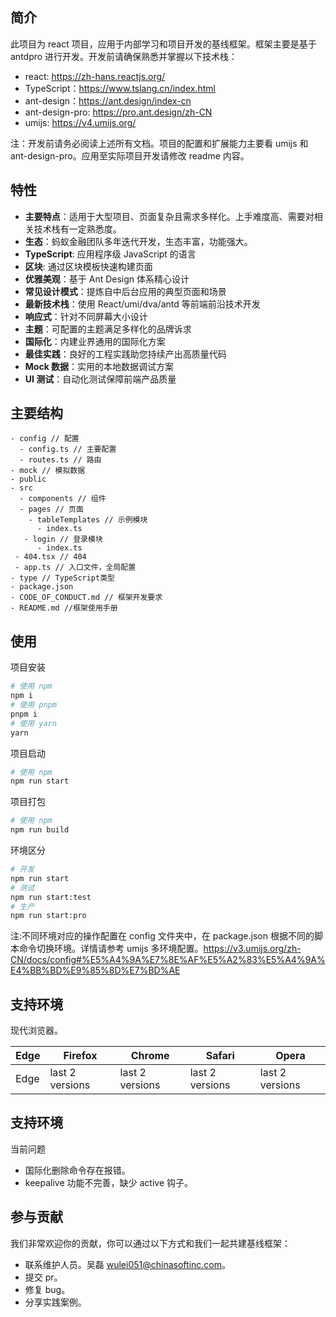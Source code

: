 ## 简介

此项目为 react 项目，应用于内部学习和项目开发的基线框架。框架主要是基于 antdpro 进行开发。开发前请确保熟悉并掌握以下技术栈：

- react: https://zh-hans.reactjs.org/
- TypeScript：https://www.tslang.cn/index.html
- ant-design：https://ant.design/index-cn
- ant-design-pro: https://pro.ant.design/zh-CN
- umijs: https://v4.umijs.org/

注：开发前请务必阅读上述所有文档。项目的配置和扩展能力主要看 umijs 和 ant-design-pro。应用至实际项目开发请修改 readme 内容。

## 特性

- **主要特点**：适用于大型项目、页面复杂且需求多样化。上手难度高、需要对相关技术栈有一定熟悉度。
- **生态**：蚂蚁金融团队多年迭代开发，生态丰富，功能强大。
- **TypeScript**: 应用程序级 JavaScript 的语言
- **区块**: 通过区块模板快速构建页面
- **优雅美观**：基于 Ant Design 体系精心设计
- **常见设计模式**：提炼自中后台应用的典型页面和场景
- **最新技术栈**：使用 React/umi/dva/antd 等前端前沿技术开发
- **响应式**：针对不同屏幕大小设计
- **主题**：可配置的主题满足多样化的品牌诉求
- **国际化**：内建业界通用的国际化方案
- **最佳实践**：良好的工程实践助您持续产出高质量代码
- **Mock 数据**：实用的本地数据调试方案
- **UI 测试**：自动化测试保障前端产品质量

## 主要结构

```
- config // 配置
  - config.ts // 主要配置
  - routes.ts // 路由
- mock // 模拟数据
- public
- src
  - components // 组件
  - pages // 页面
    - tableTemplates // 示例模块
	  - index.ts
   - login // 登录模块
	  - index.ts
 - 404.tsx // 404
 - app.ts // 入口文件，全局配置
- type // TypeScript类型
- package.json
- CODE_OF_CONDUCT.md // 框架开发要求
- README.md //框架使用手册
```

## 使用

项目安装

```bash
# 使用 npm
npm i
# 使用 pnpm
pnpm i
# 使用 yarn
yarn
```

项目启动

```bash
# 使用 npm
npm run start
```

项目打包

```bash
# 使用 npm
npm run build
```

环境区分

```bash
# 开发
npm run start
# 测试
npm run start:test
# 生产
npm run start:pro
```

注:不同环境对应的操作配置在 config 文件夹中，在 package.json 根据不同的脚本命令切换环境。详情请参考 umijs 多环境配置。https://v3.umijs.org/zh-CN/docs/config#%E5%A4%9A%E7%8E%AF%E5%A2%83%E5%A4%9A%E4%BB%BD%E9%85%8D%E7%BD%AE

## 支持环境

现代浏览器。

| Edge | Firefox         | Chrome          | Safari          | Opera           |
| ---- | --------------- | --------------- | --------------- | --------------- |
| Edge | last 2 versions | last 2 versions | last 2 versions | last 2 versions |

## 支持环境

当前问题

- 国际化删除命令存在报错。
- keepalive 功能不完善，缺少 active 钩子。

## 参与贡献

我们非常欢迎你的贡献，你可以通过以下方式和我们一起共建基线框架：

- 联系维护人员。吴磊 wulei051@chinasoftinc.com。
- 提交 pr。
- 修复 bug。
- 分享实践案例。
